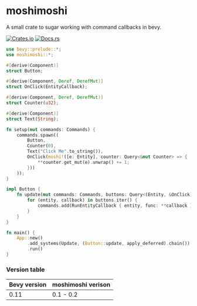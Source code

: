 # moshimoshi
A small crate to sugar working with command callbacks in bevy.

[![Crates.io](https://img.shields.io/crates/v/moshimoshi)](https://crates.io/crates/moshimoshi)
[![Docs.rs](https://img.shields.io/docsrs/moshimoshi)](https://docs.rs/aery/latest/moshimoshi)

```rust
use bevy::prelude::*;
use moshimoshi::*;

#[derive(Component)]
struct Button;

#[derive(Component, Deref, DerefMut)]
struct OnClick(EntityCallback);

#[derive(Component, Deref, DerefMut)]
struct Counter(u32);

#[derive(Component)]
struct Text(String);

fn setup(mut commands: Commands) {
    commands.spawn((
        Button,
        Counter(0),
        Text("Click Me".to_string()),
        OnClick(moshi!([e: Entity], counter: Query<&mut Counter> => {
            **counter.get_mut(e).unwrap() += 1;
        }))
    ));
}

impl Button {
    fn update(mut commands: Commands, buttons: Query<(Entity, &OnClick), Changed<Button>>) {
        for (entity, callback) in buttons.iter() {
            commands.add(RunEntityCallback { entity, func: **callback });
        }
    }
}

fn main() {
    App::new()
        .add_systems(Update, (Button::update, apply_deferred).chain())
        .run()
}
```

### Version table
| Bevy version | moshimoshi verison |
|--------------|--------------------|
| 0.11         | 0.1 - 0.2          |

